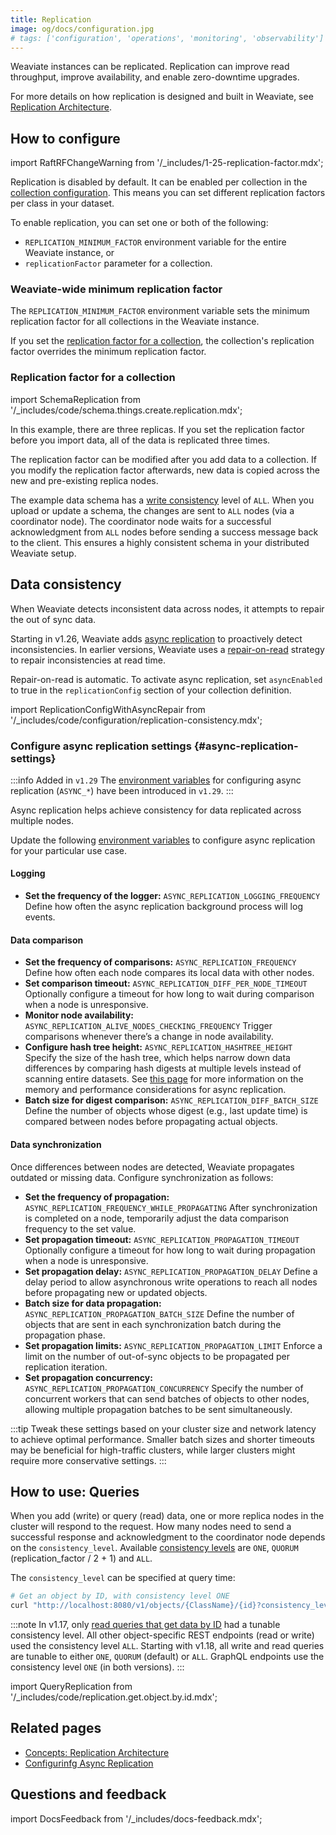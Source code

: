 ```yaml
---
title: Replication
image: og/docs/configuration.jpg
# tags: ['configuration', 'operations', 'monitoring', 'observability']
---
```


Weaviate instances can be replicated. Replication can improve read throughput, improve availability, and enable zero-downtime upgrades.

For more details on how replication is designed and built in Weaviate, see [Replication Architecture](docs/weaviate/concepts/replication-architecture/index.md).

## How to configure

import RaftRFChangeWarning from '/\_includes/1-25-replication-factor.mdx';

<RaftRFChangeWarning/>

Replication is disabled by default. It can be enabled per collection in the [collection configuration](docs/weaviate/manage-collections/multi-node-setup.mdx#replication-settings). This means you can set different replication factors per class in your dataset.

To enable replication, you can set one or both of the following:

- `REPLICATION_MINIMUM_FACTOR` environment variable for the entire Weaviate instance, or
- `replicationFactor` parameter for a collection.

### Weaviate-wide minimum replication factor

The `REPLICATION_MINIMUM_FACTOR` environment variable sets the minimum replication factor for all collections in the Weaviate instance.

If you set the [replication factor for a collection](#replication-factor-for-a-collection), the collection's replication factor overrides the minimum replication factor.

### Replication factor for a collection

import SchemaReplication from '/\_includes/code/schema.things.create.replication.mdx';

<SchemaReplication/>

In this example, there are three replicas. If you set the replication factor before you import data, all of the data is replicated three times.

The replication factor can be modified after you add data to a collection. If you modify the replication factor afterwards, new data is copied across the new and pre-existing replica nodes.

The example data schema has a [write consistency](/docs/weaviate/concepts/replication-architecture/consistency.md#tunable-write-consistency) level of `ALL`. When you upload or update a schema, the changes are sent to `ALL` nodes (via a coordinator node). The coordinator node waits for a successful acknowledgment from `ALL` nodes before sending a success message back to the client. This ensures a highly consistent schema in your distributed Weaviate setup.

## Data consistency

When Weaviate detects inconsistent data across nodes, it attempts to repair the out of sync data.

Starting in v1.26, Weaviate adds [async replication](docs/weaviate/concepts/replication-architecture/consistency.md#async-replication) to proactively detect inconsistencies. In earlier versions, Weaviate uses a [repair-on-read](docs/weaviate/concepts/replication-architecture/consistency.md#repair-on-read) strategy to repair inconsistencies at read time.

Repair-on-read is automatic. To activate async replication, set `asyncEnabled` to true in the `replicationConfig` section of your collection definition.

import ReplicationConfigWithAsyncRepair from '/\_includes/code/configuration/replication-consistency.mdx';

<ReplicationConfigWithAsyncRepair />

### Configure async replication settings {#async-replication-settings}

:::info Added in `v1.29`
The [environment variables](/docs/deploy/config-guides/env-vars/index.md#async-replication) for configuring async replication (`ASYNC_*`) have been introduced in `v1.29`.
:::

Async replication helps achieve consistency for data replicated across multiple nodes.

Update the following [environment variables](/docs/deploy/config-guides/env-vars/index.md#async-replication) to configure async replication for your particular use case.

#### Logging

- **Set the frequency of the logger:** `ASYNC_REPLICATION_LOGGING_FREQUENCY`
  Define how often the async replication background process will log events.

#### Data comparison

- **Set the frequency of comparisons:** `ASYNC_REPLICATION_FREQUENCY`
  Define how often each node compares its local data with other nodes.
- **Set comparison timeout:** `ASYNC_REPLICATION_DIFF_PER_NODE_TIMEOUT`
  Optionally configure a timeout for how long to wait during comparison when a node is unresponsive.
- **Monitor node availability:** `ASYNC_REPLICATION_ALIVE_NODES_CHECKING_FREQUENCY`
  Trigger comparisons whenever there’s a change in node availability.
- **Configure hash tree height:** `ASYNC_REPLICATION_HASHTREE_HEIGHT`
  Specify the size of the hash tree, which helps narrow down data differences by comparing hash digests at multiple levels instead of scanning entire datasets. See [this page](docs/weaviate/concepts/replication-architecture/consistency.md#memory-and-performance-considerations-for-async-replication) for more information on the memory and performance considerations for async replication.
- **Batch size for digest comparison:** `ASYNC_REPLICATION_DIFF_BATCH_SIZE`
  Define the number of objects whose digest (e.g., last update time) is compared between nodes before propagating actual objects.

#### Data synchronization

Once differences between nodes are detected, Weaviate propagates outdated or missing data. Configure synchronization as follows:

- **Set the frequency of propagation:** `ASYNC_REPLICATION_FREQUENCY_WHILE_PROPAGATING`
  After synchronization is completed on a node, temporarily adjust the data comparison frequency to the set value.
- **Set propagation timeout:** `ASYNC_REPLICATION_PROPAGATION_TIMEOUT`
  Optionally configure a timeout for how long to wait during propagation when a node is unresponsive.
- **Set propagation delay:** `ASYNC_REPLICATION_PROPAGATION_DELAY`
  Define a delay period to allow asynchronous write operations to reach all nodes before propagating new or updated objects.
- **Batch size for data propagation:** `ASYNC_REPLICATION_PROPAGATION_BATCH_SIZE`
  Define the number of objects that are sent in each synchronization batch during the propagation phase.
- **Set propagation limits:** `ASYNC_REPLICATION_PROPAGATION_LIMIT`
  Enforce a limit on the number of out-of-sync objects to be propagated per replication iteration.
- **Set propagation concurrency:** `ASYNC_REPLICATION_PROPAGATION_CONCURRENCY`
  Specify the number of concurrent workers that can send batches of objects to other nodes, allowing multiple propagation batches to be sent simultaneously.

:::tip
Tweak these settings based on your cluster size and network latency to achieve optimal performance. Smaller batch sizes and shorter timeouts may be beneficial for high-traffic clusters, while larger clusters might require more conservative settings.
:::

## How to use: Queries

When you add (write) or query (read) data, one or more replica nodes in the cluster will respond to the request. How many nodes need to send a successful response and acknowledgment to the coordinator node depends on the `consistency_level`. Available [consistency levels](docs/weaviate/concepts/replication-architecture/consistency.md) are `ONE`, `QUORUM` (replication_factor / 2 + 1) and `ALL`.

The `consistency_level` can be specified at query time:

```bash
# Get an object by ID, with consistency level ONE
curl "http://localhost:8080/v1/objects/{ClassName}/{id}?consistency_level=ONE"
```

:::note
In v1.17, only [read queries that get data by ID](docs/weaviate/manage-objects/read.mdx#get-an-object-by-id) had a tunable consistency level. All other object-specific REST endpoints (read or write) used the consistency level `ALL`. Starting with v1.18, all write and read queries are tunable to either `ONE`, `QUORUM` (default) or `ALL`. GraphQL endpoints use the consistency level `ONE` (in both versions).
:::

import QueryReplication from '/\_includes/code/replication.get.object.by.id.mdx';

<QueryReplication/>

## Related pages

- [Concepts: Replication Architecture](docs/weaviate/concepts/replication-architecture/index.md)
- [Configurinfg Async Replication](./async-rep.md)

## Questions and feedback

import DocsFeedback from '/\_includes/docs-feedback.mdx';

<DocsFeedback/>
